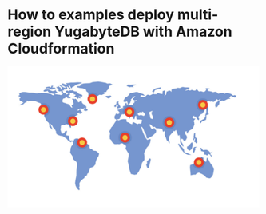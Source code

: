 # How to examples deploy multi-region YugabyteDB with Amazon Cloudformation

![mapWithPins](./resources/mapWithPins.png)

